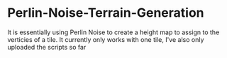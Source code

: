 # Perlin-Noise-Terrain-Generation

It is essentially using Perlin Noise to create a height map to assign to the verticies of a tile. 
It currently only works with one tile, I've also only uploaded the scripts so far
